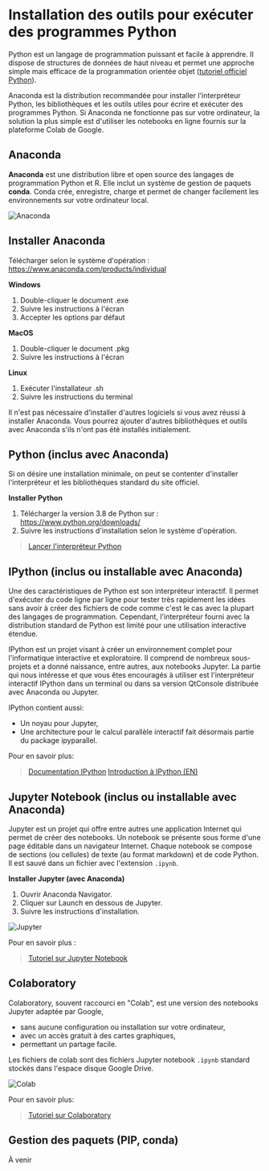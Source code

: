 # Installation des outils pour exécuter des programmes Python

Python est un langage de programmation puissant et facile à apprendre. Il dispose de structures de données de haut niveau et permet une approche simple mais efficace de la programmation orientée objet ([tutoriel officiel Python](https://docs.python.org/fr/3/tutorial/)).

Anaconda est la distribution recommandée pour installer l'interpréteur Python, les bibliothèques et les outils utiles pour écrire et exécuter des programmes Python. Si Anaconda ne fonctionne pas sur votre ordinateur, la solution la plus simple est d'utiliser les notebooks en ligne fournis sur la plateforme Colab de Google. 

## Anaconda
**Anaconda** est une distribution libre et open source des langages de programmation Python et R. Elle inclut un système de gestion de paquets **conda**. Conda crée, enregistre, charge et permet de changer facilement les environnements sur votre ordinateur local. 

![Anaconda](https://miro.medium.com/max/1600/1*_ozdDAB9qda1VuNGmw3CDA.png)

## Installer Anaconda

Télécharger selon le système d'opération : https://www.anaconda.com/products/individual

**Windows**
1. Double-cliquer le document .exe
2. Suivre les instructions à l'écran
3. Accepter les options par défaut

**MacOS**
1. Double-cliquer le document .pkg
2. Suivre les instructions à l'écran

**Linux**
1. Exécuter l'installateur .sh
2. Suivre les instructions du terminal

Il n'est pas nécessaire d'installer d'autres logiciels si vous avez réussi à installer Anaconda. Vous pourrez ajouter d'autres bibliothèques et outils avec Anaconda s'ils n'ont pas été installés initialement. 

## Python (inclus avec Anaconda)
Si on désire une installation minimale, on peut se contenter d'installer l'interpréteur et les bibliothèques standard du site officiel. 

**Installer Python**
1. Télécharger la version 3.8 de Python sur : https://www.python.org/downloads/
2. Suivre les instructions d'installation selon le système d'opération.

> [Lancer l'interpréteur Python](https://docs.python.org/fr/3/tutorial/interpreter.html#invoking-the-interpreter)

## IPython (inclus ou installable avec Anaconda)
Une des caractéristiques de Python est son interpréteur interactif. Il permet d'exécuter du code ligne par ligne pour tester très rapidement les idées sans avoir à créer des fichiers de code comme c'est le cas avec la plupart des langages de programmation. Cependant, l'interpréteur fourni avec la distribution standard de Python est limité pour une utilisation interactive étendue.

IPython est un projet visant à créer un environnement complet pour l'informatique interactive et exploratoire. Il comprend de nombreux sous-projets et a donné naissance, entre autres, aux notebooks Jupyter. La partie qui nous intéresse et que vous êtes encouragés à utiliser est l'interpréteur interactif IPython dans un terminal ou dans sa version QtConsole distribuée avec Anaconda ou Jupyter. 

IPython contient aussi:
* Un noyau pour Jupyter,
* Une architecture pour le calcul parallèle interactif fait désormais partie du package ipyparallel.

Pour en savoir plus:
> [Documentation IPython](https://ipython.readthedocs.io/en/stable/overview.html)
> [Introduction à IPython (EN)](https://ipython.readthedocs.io/en/stable/interactive/tutorial.html)

## Jupyter Notebook (inclus ou installable avec Anaconda)
Jupyter est un projet qui offre entre autres une application Internet qui permet de créer des notebooks. Un notebook se présente sous forme d'une page éditable dans un navigateur Internet. Chaque notebook se compose de sections (ou cellules) de texte (au format markdown) et de code Python. Il est sauvé dans un fichier avec l'extension `.ipynb`.

**Installer Jupyter (avec Anaconda)** 
1. Ouvrir Anaconda Navigator.
2. Cliquer sur Launch en dessous de Jupyter.
3. Suivre les instructions d'installation.

![Jupyter](https://miro.medium.com/max/4000/1*CrzFvh-ha0mkhUrA3q786A.png)

Pour en savoir plus :
> [Tutoriel sur Jupyter Notebook](http://python.lecoinduprogrammeur.org/2017/05/07/jupyter-notebook-ecrivez-executer-documentez-et-publiez-votre-code-python/)

## Colaboratory
Colaboratory, souvent raccourci en "Colab", est une version des notebooks Jupyter adaptée par Google, 
- sans aucune configuration ou installation sur votre ordinateur,
- avec un accès gratuit à des cartes graphiques,
- permettant un partage facile. 

Les fichiers de colab sont des fichiers Jupyter notebook `.ipynb` standard stockés dans l'espace disque Google Drive. 

![Colab](https://www.tutorialspoint.com/google_colab/images/new_notebook.jpg)

Pour en savoir plus:
> [Tutoriel sur Colaboratory](tutoriel-colab.md)

## Gestion des paquets (PIP, conda)

À venir
